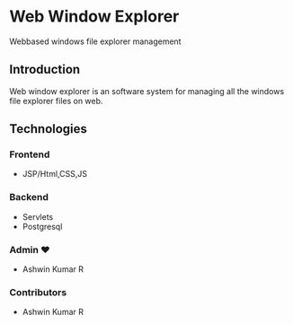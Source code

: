 # Web Window Explorer
Webbased windows file explorer management 

## Introduction
Web window explorer is an software system for managing all the windows file explorer files on web.

## Technologies
### Frontend 
- JSP/Html,CSS,JS
### Backend
- Servlets
- Postgresql

### Admin ❤
- Ashwin Kumar R
### Contributors
- Ashwin Kumar R
